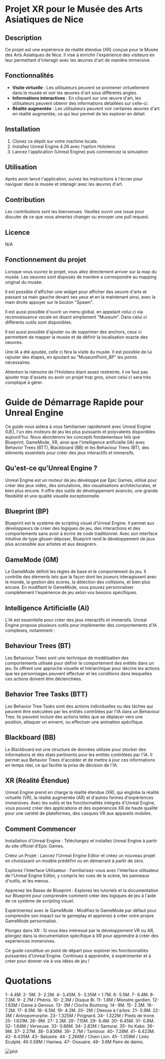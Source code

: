 # Projet XR pour le Musée des Arts Asiatiques de Nice

## Description

Ce projet est une expérience de réalité étendue (XR) conçue pour le Musée des Arts Asiatiques de Nice. Il vise à enrichir l'expérience des visiteurs en leur permettant d'interagir avec les œuvres d'art de manière immersive.

## Fonctionnalités

- **Visite virtuelle** : Les utilisateurs peuvent se promener virtuellement dans le musée et voir les œuvres d'art sous différents angles.
- **Informations interactives** : En cliquant sur une œuvre d'art, les utilisateurs peuvent obtenir des informations détaillées sur celle-ci.
- **Réalité augmentée** : Les utilisateurs peuvent voir certaines œuvres d'art en réalité augmentée, ce qui leur permet de les explorer en détail.

## Installation

1. Clonez ce dépôt sur votre machine locale.
2. Installez Unreal Engine 4.26 avec l'option Hololens
3. Lancez l'application (Unreal Engine) puis commencez la simulation

## Utilisation

Après avoir lancé l'application, suivez les instructions à l'écran pour naviguer dans le musée et interagir avec les œuvres d'art.

## Contribution

Les contributions sont les bienvenues. Veuillez ouvrir une issue pour discuter de ce que vous aimeriez changer ou envoyer une pull request.

## Licence
N/A


## Fonctionnement du projet

Lorsque vous ouvrez le projet, vous allez directement arriver sur la map du musée. Les oeuvres sont disposés de manière a correspondre au mapping original du musée. 

Il est possible d'afficher une widget pour afficher des oeuvre d'arts et passant sa main gauche devant ses yeux et en la maintenant ainsi, avec la main droite appuyer sur le bouton "Spawn".

Il est aussi possible d'ouvrir un menu global, en appelant celui ci via reconnaissance vocale en disant simplement "Museum".
Dans celui ci différents outils sont disponibles.

Il est aussi possible d'ajouter ou de supprimer des anchors, ceux ci permettent de mapper la musée et de définir la localisation exacte des oeuvres.

Une IA a été ajoutée, celle ci fera la visite du musée. Il est possible de lui rajouter des étapes, en ajoutant au "MuseumPoint_BP" les points nécessaires.

Attention la mémoire de l'Hololens étant assez restreinte, il ne faut pas ajouter trop d'assets ou avoir un projet trop gros, sinon celui ci sera très compliqué à gérer.



# Guide de Démarrage Rapide pour Unreal Engine

Ce guide vous aidera à vous familiariser rapidement avec Unreal Engine (UE), l'un des moteurs de jeu les plus puissants et polyvalents disponibles aujourd'hui. Nous aborderons les concepts fondamentaux tels que Blueprint, GameMode, XR, ainsi que l'intelligence artificielle (IA) avec Behavior Trees (BTT), Blackboard (BB) et les Behaviour Trees (BT), des éléments essentiels pour créer des jeux interactifs et immersifs.

## Qu'est-ce qu'Unreal Engine ?

Unreal Engine est un moteur de jeu développé par Epic Games, utilisé pour créer des jeux vidéo, des simulations, des visualisations architecturales, et bien plus encore. Il offre des outils de développement avancés, une grande flexibilité et une qualité visuelle exceptionnelle.

## Blueprint (BP)

Blueprint est le système de scripting visuel d'Unreal Engine. Il permet aux développeurs de créer des logiques de jeu, des interactions et des comportements sans avoir à écrire de code traditionnel. Avec son interface intuitive de type glisser-déposer, Blueprint rend le développement de jeux plus accessible aux artistes et aux designers.

## GameMode (GM)

Le GameMode définit les règles de base et le comportement du jeu. Il contrôle des éléments tels que la façon dont les joueurs interagissent avec le monde, la gestion des scores, la détection des collisions, et bien plus encore. En modifiant le GameMode, vous pouvez personnaliser complètement l'expérience de jeu selon vos besoins spécifiques.

## Intelligence Artificielle (AI)

L'IA est essentielle pour créer des jeux interactifs et immersifs. Unreal Engine propose plusieurs outils pour implémenter des comportements d'IA complexes, notamment :

## Behaviour Trees (BT)

Les Behaviour Trees sont une technique de modélisation des comportements utilisée pour définir le comportement des entités dans un jeu. Ils offrent une approche visuelle et hiérarchique pour décrire les actions que les personnages peuvent effectuer et les conditions dans lesquelles ces actions doivent être déclenchées.

## Behavior Tree Tasks (BTT)

Les Behavior Tree Tasks sont des actions individuelles ou des tâches qui peuvent être exécutées par les entités contrôlées par l'IA dans un Behaviour Tree. Ils peuvent inclure des actions telles que se déplacer vers une position, attaquer un ennemi, ou effectuer une animation spécifique.

## Blackboard (BB)

Le Blackboard est une structure de données utilisée pour stocker des informations et des états pertinents pour les entités contrôlées par l'IA. Il permet aux Behavior Trees d'accéder et de mettre à jour ces informations en temps réel, ce qui facilite la prise de décision de l'IA.

## XR (Réalité Étendue)

Unreal Engine prend en charge la réalité étendue (XR), qui englobe la réalité virtuelle (VR), la réalité augmentée (AR) et d'autres formes d'expériences immersives. Avec les outils et les fonctionnalités intégrés d'Unreal Engine, vous pouvez créer des applications et des expériences XR de haute qualité pour une variété de plateformes, des casques VR aux appareils mobiles.

## Comment Commencer

Installation d'Unreal Engine : Téléchargez et installez Unreal Engine à partir du site officiel d'Epic Games.

Créez un Projet : Lancez l'Unreal Engine Editor et créez un nouveau projet en choisissant un modèle prédéfini ou en démarrant à partir de zéro.

Explorez l'Interface Utilisateur : Familiarisez-vous avec l'interface utilisateur de l'Unreal Engine Editor, y compris les vues de la scène, les panneaux d'outils, et les menus.

Apprenez les Bases de Blueprint : Explorez les tutoriels et la documentation sur Blueprint pour comprendre comment créer des logiques de jeu à l'aide de ce système de scripting visuel.

Expérimentez avec le GameMode : Modifiez le GameMode par défaut pour comprendre son impact sur le gameplay et apprenez à créer votre propre GameMode personnalisé.

Plongez dans XR : Si vous êtes intéressé par le développement VR ou AR, plongez dans la documentation spécifique à XR pour apprendre à créer des expériences immersives.

Ce guide constitue un point de départ pour explorer les fonctionnalités puissantes d'Unreal Engine. Continuez à apprendre, à expérimenter et à créer pour donner vie à vos idées de jeu !

# Quotations

1- 4.4M.
2- 5M.
3- 2.2M.
4- 3.45M.
5- 3.35M + 1.7M.
6- 5.5M.
7- 6.4M.
8- 7.3M.
9- 2.7M / Phénix.
10- 2.3M / Disque Bi.
11- 1.8M / Monstre gardien.
12- 1.83M / Dame à Genoux.
13- 3M / Cloche Bozhong.
14- 9M.
15- 2.3M.
16- 7.2M.
17- 6.5M.
18- 6.5M.
19- 4.2M.
20- 2M / Déesse à l'arbre.
21- 0.9M.
22- 3M / Antropomorphe.
23- 1.325M / Poignard.
24- 1.322M / Pieds de trone.
25- 1.631M.
26- 9M.
27- 2.3M.
28- 7.15M.
29- 6.4M.
30- 6.45M.
31- 0.8M.
32- 1.64M / Verseuse.
33- 0.86M.
34- 2.82M / Samurai.
35- Ito Kako.
36- 9M.
37- 2.27M.
38- 0.836M.
39- 2.7M / Tambour.
40- 7.28M.
41- 6.423M.
42- 6.435M.
43- Balustre.
44- 2.266M / Chien Lion.
45- 1.359M / Linto Sculpté.
46 0.58M / Haniwa.
47- Ossuaire.
48- 3.6M Paire de daims.

![plot](./Plan_museum.jpg)